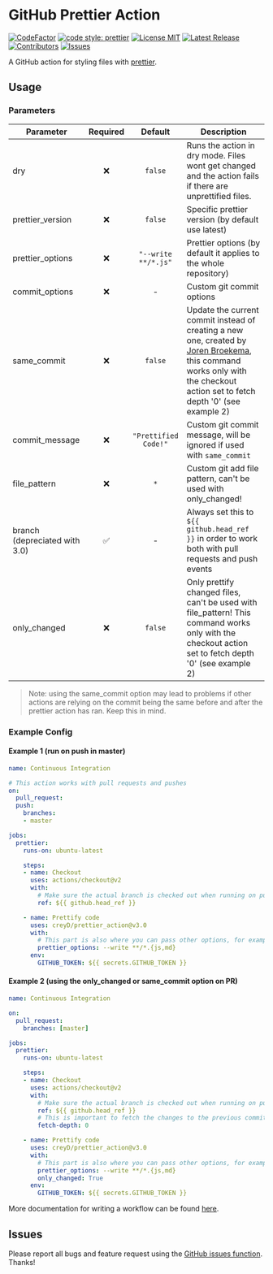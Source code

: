 # GitHub Prettier Action

[![CodeFactor](https://www.codefactor.io/repository/github/creyd/prettier_action/badge/master)](https://www.codefactor.io/repository/github/creyd/prettier_action/overview/master)
[![code style: prettier](https://img.shields.io/badge/code_style-prettier-ff69b4.svg?style=flat-square)](https://github.com/prettier/prettier)
[![License MIT](https://img.shields.io/github/license/creyD/prettier_action)](https://github.com/creyD/prettier_action/blob/master/LICENSE)
[![Latest Release](https://img.shields.io/github/v/release/creyD/prettier_action)](https://github.com/creyD/prettier_action/releases)
[![Contributors](https://img.shields.io/github/contributors-anon/creyD/prettier_action)](https://github.com/creyD/prettier_action/graphs/contributors)
[![Issues](https://img.shields.io/github/issues/creyD/prettier_action)](https://github.com/creyD/prettier_action/issues)


A GitHub action for styling files with [prettier](https://prettier.io).

## Usage

### Parameters

| Parameter | Required | Default | Description |
| - | :-: | :-: | - |
| dry | :x: | `false` | Runs the action in dry mode. Files wont get changed and the action fails if there are unprettified files. |
| prettier_version | :x: | `false` | Specific prettier version (by default use latest) |
| prettier_options | :x: | `"--write **/*.js"` | Prettier options (by default it applies to the whole repository) |
| commit_options | :x: | - | Custom git commit options |
| same_commit | :x: | `false` | Update the current commit instead of creating a new one, created by [Joren Broekema](https://github.com/jorenbroekema), this command works only with the checkout action set to fetch depth '0' (see example 2)  |
| commit_message | :x: | `"Prettified Code!"` | Custom git commit message, will be ignored if used with `same_commit` |
| file_pattern | :x: | `*` | Custom git add file pattern, can't be used with only_changed! |
| branch (depreciated with 3.0)| :white_check_mark: | - | Always set this to `${{ github.head_ref }}` in order to work both with pull requests and push events |
| only_changed | :x: | `false` | Only prettify changed files, can't be used with file_pattern! This command works only with the checkout action set to fetch depth '0' (see example 2)|

> Note: using the same_commit option may lead to problems if other actions are relying on the commit being the same before and after the prettier action has ran. Keep this in mind.

### Example Config

#### Example 1 (run on push in master)
```yaml
name: Continuous Integration

# This action works with pull requests and pushes
on:
  pull_request:
  push:
    branches:
    - master

jobs:
  prettier:
    runs-on: ubuntu-latest

    steps:
    - name: Checkout
      uses: actions/checkout@v2
      with:
        # Make sure the actual branch is checked out when running on pull requests
        ref: ${{ github.head_ref }}

    - name: Prettify code
      uses: creyD/prettier_action@v3.0
      with:
        # This part is also where you can pass other options, for example:
        prettier_options: --write **/*.{js,md}
      env:
        GITHUB_TOKEN: ${{ secrets.GITHUB_TOKEN }}
```

#### Example 2 (using the only_changed or same_commit option on PR)
```yaml
name: Continuous Integration

on:
  pull_request:
    branches: [master]

jobs:
  prettier:
    runs-on: ubuntu-latest

    steps:
    - name: Checkout
      uses: actions/checkout@v2
      with:
        # Make sure the actual branch is checked out when running on pull requests
        ref: ${{ github.head_ref }}
        # This is important to fetch the changes to the previous commit
        fetch-depth: 0

    - name: Prettify code
      uses: creyD/prettier_action@v3.0
      with:
        # This part is also where you can pass other options, for example:
        prettier_options: --write **/*.{js,md}
        only_changed: True
      env:
        GITHUB_TOKEN: ${{ secrets.GITHUB_TOKEN }}
```

More documentation for writing a workflow can be found [here](https://help.github.com/en/actions/automating-your-workflow-with-github-actions/workflow-syntax-for-github-actions).

## Issues

Please report all bugs and feature request using the [GitHub issues function](https://github.com/creyD/prettier_action/issues/new). Thanks!
